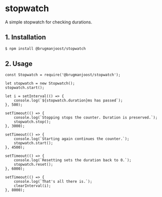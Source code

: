 # stopwatch
A simple stopwatch for checking durations.

<a name="#1"></a>
## 1. Installation

```sh
$ npm install @brugmanjoost/stopwatch
```

<a name="#2"></a>
## 2. Usage

```
const Stopwatch = require('@brugmanjoost/stopwatch');

let stopwatch = new Stopwatch();
stopwatch.start();

let i = setInterval(() => {
    console.log(`${stopwatch.duration}ms has passed`);
}, 500);

setTimeout(() => {
    console.log(`Stopping stops the counter. Duration is preserved.`);
    stopwatch.stop();
}, 3000);

setTimeout(() => {
    console.log(`Starting again continues the counter.`);
    stopwatch.start();
}, 4500);

setTimeout(() => {
    console.log(`Resetting sets the duration back to 0.`);
    stopwatch.reset();
}, 6000);

setTimeout(() => {
    console.log(`That's all there is.`);
    clearInterval(i);
}, 8000);

```
